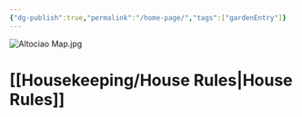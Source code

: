 ```yaml
---
{"dg-publish":true,"permalink":"/home-page/","tags":["gardenEntry"]}
---
```




![Altociao Map.jpg](/img/user/z_Assets/Altociao%20Map.jpg)



# [[Housekeeping/House Rules\|House Rules]]